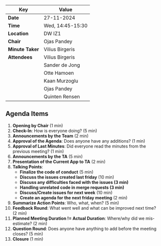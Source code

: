 | **Key**          | **Value**          |
| ----------------- |--------------------|
| **Date**         | 27-11-2024         |
| **Time**         | Wed, 14:45-15:30   |
| **Location**     | DW IZ1             |
| **Chair**        | Ojas Pandey        |
| **Minute Taker** | Vilius Birgeris    |
| **Attendees**    | Vilius Birgeris    |
|                  | Sander de Jong     |
|                  | Otte Hamoen        |
|                  | Kaan Murzoglu      |
|                  | Ojas Pandey        |
|                  | Quinten Rensen     |


## Agenda Items
1. **Opening by Chair** (1 min)
2. **Check-In**: How is everyone doing? (5 min)
3. **Announcements by the Team** (2 min)
4. **Approval of the Agenda**: Does anyone have any additions? (1 min)
5. **Approval of Last Minutes**: Did everyone read the minutes from the previous meeting? (1 min)
6. **Announcements by the TA** (5 min)
7. **Presentation of the Current App to TA** (2 min)
8. **Talking Points**:
    - **Finalize the code of conduct** (5 min)
    - **Discuss the issues created last friday** (10 min)
    - **Discuss any difficulties faced with the issues (3 min)**
    - **Handling unrelated code in merge requests (3 min)**
    - **Discuss/Create issues for next week** (10 min)
    - **Create an agenda for the next friday meeting** (2 min)
9. **Summarize Action Points**: Who, what, when? (5 min)
10. **Feedback Round**: What went well and what can be improved next time? (2 min)
11. **Planned Meeting Duration != Actual Duration**: Where/why did we mis-estimate? (2 min)
12. **Question Round**: Does anyone have anything to add before the meeting closes? (5 min)
13. **Closure** (1 min)

